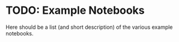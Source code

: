 # TODO: Example Notebooks

Here should be a list (and short description) of the various example notebooks.

